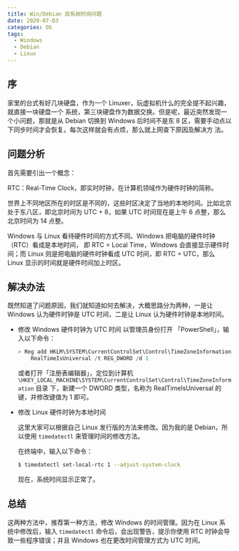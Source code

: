 ```yaml
---
title: Win/Debian 双系统时间问题
date: 2020-07-03
categories: OS
tags:
  - Windows
  - Debian
  - Linux
---
```


## 序

家里的台式有好几块硬盘，作为一个 Linuxer，玩虚拟机什么的完全提不起兴趣，就直接一块硬盘一个
系统，第三块硬盘作为数据交换。但是呢，最近突然发现一个小问题，那就是从 Debian 切换到 Windows
后时间不是东 8 区，需要手动点以下同步时间才会恢复。每次这样就会有点烦，那么就上网查下原因及解决方
法。

## 问题分析

首先需要引出一个概念：

RTC：Real-Time Clock，即实时时钟，在计算机领域作为硬件时钟的简称。

世界上不同地区所在的时区是不同的，这些时区决定了当地的本地时间。比如北京处于东八区，即北京时间为
UTC + 8，如果 UTC 时间现在是上午 6 点整，那么北京时间为 14 点整。

Windows 与 Linux 看待硬件时间的方式不同。Windows 把电脑的硬件时钟（RTC）看成是本地时间，
即 RTC = Local Time，Windows 会直接显示硬件时间；而 Linux 则是把电脑的硬件时钟看成 UTC
时间，即 RTC = UTC，那么 Linux 显示的时间就是硬件时间加上时区。

## 解决办法

既然知道了问题原因，我们就知道如何去解决，大概思路分为两种，一是让 Windows 认为硬件时钟是 UTC
时间，二是让 Linux 认为硬件时钟是本地时间。

- 修改 Windows 硬件时钟为 UTC 时间
  以管理员身份打开 「PowerShell」，输入以下命令：

  ```Powershell
  > Reg add HKLM\SYSTEM\CurrentControlSet\Control\TimeZoneInformation /v \
      RealTimeIsUniversal /t REG_DWORD /d 1
  ```

  或者打开「注册表编辑器」，定位到计算机
  `\HKEY_LOCAL_MACHINE\SYSTEM\CurrentControlSet\Control\TimeZoneInformation` 目录
  下，新建一个 DWORD 类型，名称为 RealTimeIsUniversal 的键，并修改键值为 1 即可。

- 修改 Linux 硬件时钟为本地时间

  这里大家可以根据自己 Linux 发行版的方法来修改。因为我的是 Debian，所以使用 `timedatectl`
  来管理时间的修改方法。

  在终端中，输入以下命令：

  ```sh
  $ timedatectl set-local-rtc 1 --adjust-system-clock
  ```

  现在，系统时间显示正常了。

## 总结

这两种方法中，推荐第一种方法，修改 Windows 的时间管理。因为在 Linux 系统中修改后，输入
`timedatectl` 命令后，会出现警告，提示你使用 RTC 时钟会导致一些程序错误；并且 Windows
也在更改时间管理方式为 UTC 时间。
